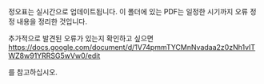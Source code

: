 정오표는 실시간으로 업데이트됩니다.
이 폴더에 있는 PDF는 일정한 시기까지 오류 정정 내용을 정리한 것입니다.

추가적으로 발견된 오류가 있는지 확인하고 싶으면
https://docs.google.com/document/d/1V74pmmTYCMnNvadaa2z0zNh1vITWZ8w91YRRSG5wVw0/edit

를 참고하십시오.
